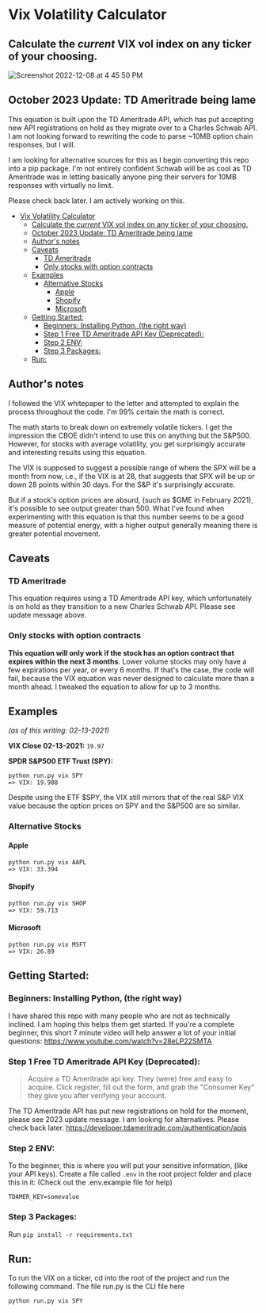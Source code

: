 # Vix Volatility Calculator
## Calculate the *current* VIX vol index on any ticker of your choosing.
![Screenshot 2022-12-08 at 4 45 50 PM](https://user-images.githubusercontent.com/20220366/206574035-3b5ab371-cede-4d21-afb1-c7f69676adc2.png)

## October 2023 Update: TD Ameritrade being lame
This equation is built upon the TD Ameritrade API, which has put accepting new API registrations on hold as they migrate over to a Charles Schwab API. I am not looking forward to rewriting the code to parse ~10MB option chain responses, but I will.

I am looking for alternative sources for this as I begin converting this repo into a pip package. I'm not entirely confident Schwab will be as cool as TD Ameritrade was in letting basically anyone ping their servers for 10MB responses with virtually no limit.

Please check back later. I am actively working on this.  

- [Vix Volatility Calculator](#vix-volatility-calculator)
  - [Calculate the *current* VIX vol index on any ticker of your choosing.](#calculate-the-current-vix-vol-index-on-any-ticker-of-your-choosing)
  - [October 2023 Update: TD Ameritrade being lame](#october-2023-update-td-ameritrade-being-lame)
  - [Author's notes](#authors-notes)
  - [Caveats](#caveats)
    - [TD Ameritrade](#td-ameritrade)
    - [Only stocks with option contracts](#only-stocks-with-option-contracts)
  - [Examples](#examples)
    - [Alternative Stocks](#alternative-stocks)
      - [Apple](#apple)
      - [Shopify](#shopify)
      - [Microsoft](#microsoft)
  - [Getting Started:](#getting-started)
    - [Beginners: Installing Python, (the right way)](#beginners-installing-python-the-right-way)
    - [Step 1 Free TD Ameritrade API Key (Deprecated):](#step-1-free-td-ameritrade-api-key-deprecated)
    - [Step 2 ENV:](#step-2-env)
    - [Step 3 Packages:](#step-3-packages)
  - [Run:](#run)



## Author's notes
I followed the VIX whitepaper to the letter and attempted to explain the process throughout the code. I'm 99% certain the math is correct. 

The math starts to break down on extremely volatile tickers. I get the impression the CBOE didn't intend to use this on anything but the S&P500. However, for stocks with average volatility, you get surprisingly accurate and interesting results using this equation.

The VIX is supposed to suggest a possible range of where the SPX will be a month from now, i.e., if the VIX is at 28, that suggests that SPX will be up or down 28 points within 30 days. For the S&P it's surprisingly accurate.

But if a stock's option prices are absurd, (such as $GME in February 2021), it's possible to see output greater than 500. 
What I've found when experimenting with this equation is that this number seems to be a good measure of potential energy, with a higher output generally meaning there is greater potential movement. 

## Caveats
### TD Ameritrade
This equation requires using a TD Ameritrade API key, which unfortunately is on hold as they transition to a new Charles Schwab API. Please see update message above.
### Only stocks with option contracts
**This equation will only work if the stock has an option contract that expires within the next 3 months**. Lower volume stocks may only have a few expirations per year, or every 6 months. If that's the case, the code will fail, because the VIX equation was never designed to calculate more than a month ahead. I tweaked the equation to allow for up to 3 months. 


## Examples
*(as of this writing: 02-13-2021)*

**VIX Close 02-13-2021:** `19.97`

**SPDR S&P500 ETF Trust (SPY):**
```
python run.py vix SPY
=> VIX: 19.988 
```
Despite using the ETF $SPY, the VIX still mirrors that of the real S&P VIX value because the option prices on SPY and the S&P500 are so similar. 

### Alternative Stocks

#### Apple
```
python run.py vix AAPL
=> VIX: 33.394
```

#### Shopify
```
python run.py vix SHOP
=> VIX: 59.713
```

#### Microsoft
```
python run.py vix MSFT
=> VIX: 26.89
```

## Getting Started:
### Beginners: Installing Python, (the right way)
I have shared this repo with many people who are not as technically inclined. I am hoping this helps them get started. 
If you're a complete beginner, this short 7 minute video will help answer a lot of your initial questions:
https://www.youtube.com/watch?v=28eLP22SMTA

### Step 1 Free TD Ameritrade API Key (Deprecated):
>Acquire a TD Ameritrade api key. They (were) free and easy to acquire. Click register, fill out the form, and grab the "Consumer Key" they give you after verifying your account.

The TD Ameritrade API has put new registrations on hold for the moment, please see 2023 update message. I am looking for alternatives. Please check back later. 
https://developer.tdameritrade.com/authentication/apis

### Step 2 ENV:
To the beginner, this is where you will put your sensitive information, (like your API keys).
Create a file called ```.env``` in the root project folder and place this in it:
(Check out the .env.example file for help)
```
TDAMER_KEY=somevalue
```

### Step 3 Packages:
Run ```pip install -r requirements.txt```


## Run:
To run the VIX on a ticker, cd into the root of the project and run the following command. The file run.py is the CLI file here
```
python run.py vix SPY
```
